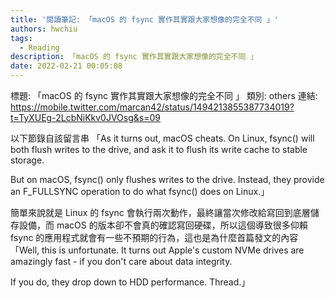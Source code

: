 ```yaml
---
title: '閱讀筆記: 「macOS 的 fsync 實作其實跟大家想像的完全不同 」'
authors: hwchiu
tags:
  - Reading
description: 「macOS 的 fsync 實作其實跟大家想像的完全不同 」
date: 2022-02-21 00:05:08
---
```


標題: 「macOS 的 fsync 實作其實跟大家想像的完全不同 」
類別: others
連結: https://mobile.twitter.com/marcan42/status/1494213855387734019?t=TyXUEg-2LcbNiKkv0JVOsg&s=09

以下節錄自該留言串
「As it turns out, macOS cheats. On Linux, fsync() will both flush writes to the drive, and ask it to flush its write cache to stable storage.

But on macOS, fsync() only flushes writes to the drive. Instead, they provide an F_FULLSYNC operation to do what fsync() does on Linux.」

簡單來說就是 Linux 的 fsync 會執行兩次動作，最終讓當次修改給寫回到底層儲存設備，而 macOS 的版本卻不會真的確認寫回硬碟，所以這個導致很多仰賴 fsync 的應用程式就會有一些不預期的行為，這也是為什麼首篇發文的內容
「Well, this is unfortunate. It turns out Apple's custom NVMe drives are amazingly fast - if you don't care about data integrity.

If you do, they drop down to HDD performance. Thread.」

